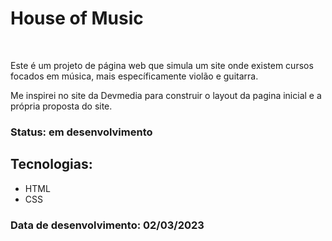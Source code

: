 # House of Music
<br>

Este é um projeto de página web que simula um site onde existem cursos focados em música, mais específicamente violão e guitarra.

Me inspirei no site da Devmedia para construir o layout da pagina inicial e a própria proposta do site.

### Status: em desenvolvimento

## Tecnologias:
- HTML
- CSS

### Data de desenvolvimento: 02/03/2023
